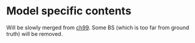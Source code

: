 # Model specific contents #

Will be slowly merged from [ch99](../ch99/readme.md).
Some BS (which is too far from ground truth) will be removed.